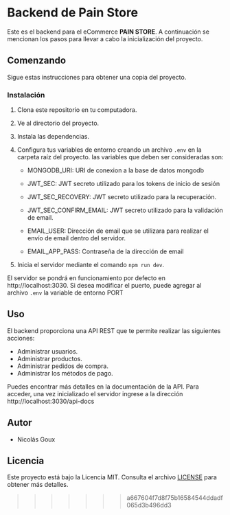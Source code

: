 # Backend de Pain Store

Este es el backend para el eCommerce **PAIN STORE**. A continuación se mencionan los pasos para llevar a cabo la inicialización del proyecto.

## Comenzando

Sigue estas instrucciones para obtener una copia del proyecto.

### Instalación

1. Clona este repositorio en tu computadora.

2. Ve al directorio del proyecto.

3. Instala las dependencias.

4. Configura tus variables de entorno creando un archivo `.env` en la carpeta raíz del proyecto. las variables que deben ser consideradas son:

    - MONGODB_URI: URI de conexion a la base de datos mongodb

    - JWT_SEC: JWT secreto utilizado para los tokens de inicio de sesión

    - JWT_SEC_RECOVERY: JWT secreto utilizado para la recuperación.

    - JWT_SEC_CONFIRM_EMAIL: JWT secreto utilizado para la validación de email.

    - EMAIL_USER: Dirección de email que se utilizara para realizar el envío de email dentro del servidor.

    - EMAIL_APP_PASS: Contraseña de la dirección de email

5. Inicia el servidor mediante el comando `npm run dev`.

El servidor se pondrá en funcionamiento por defecto en http://localhost:3030. Si desea modificar el puerto, puede agregar al archivo `.env` la variable de entorno PORT

## Uso

El backend proporciona una API REST que te permite realizar las siguientes acciones:

- Administrar usuarios.
- Administrar productos.
- Administrar pedidos de compra.
- Administrar los métodos de pago.

Puedes encontrar más detalles en la documentación de la API. Para acceder, una vez inicializado el servidor ingrese a la dirección http://localhost:3030/api-docs

## Autor

- Nicolás Goux

## Licencia

Este proyecto está bajo la Licencia MIT. Consulta el archivo [LICENSE](LICENSE) para obtener más detalles.
>>>>>>> a667604f7d8f75b16584544ddadf065d3b496dd3
